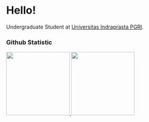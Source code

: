 # Hello! 

Undergraduate Student at [Universitas Indraprasta PGRI](https://unindra.ac.id/).<br>
### Github Statistic
<p align="left">
  <a href="https://github.com/Festezy">
  <img height="170em" src="https://github-readme-stats-eight-theta.vercel.app/api?username=Festezy&show_icons=true&theme=algolia&include_all_commits=true&count_private=true"/>
  <img height="170em" src="https://github-readme-stats-eight-theta.vercel.app/api/top-langs/?username=Festezy&layout=compact&layout=compact&theme=algolia"/>
</a>
</p>
